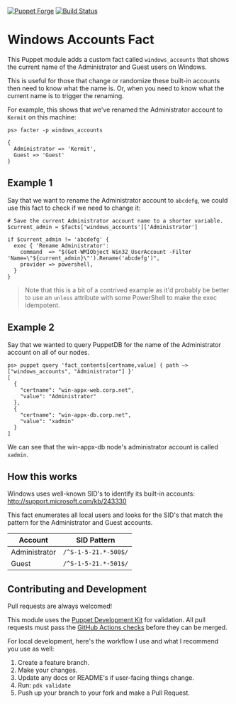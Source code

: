 [![Puppet Forge](https://img.shields.io/puppetforge/v/nate/windows_account_names.svg)](https://forge.puppetlabs.com/nate/windows_account_names)
[![Build Status](https://github.com/natemccurdy/windows_account_names/actions/workflows/checks.yml/badge.svg)](https://github.com/natemccurdy/windows_account_names)


# Windows Accounts Fact

This Puppet module adds a custom fact called `windows_accounts` that shows the current name of the Administrator and Guest users on Windows.

This is useful for those that change or randomize these built-in accounts then need to know what the name is. Or, when you need to know what the current name is to trigger the renaming.

For example, this shows that we've renamed the Administrator account to `Kermit` on this machine:

```shell
ps> facter -p windows_accounts

{
  Administrator => 'Kermit',
  Guest => 'Guest'
}
```

## Example 1

Say that we want to rename the Administrator account to `abcdefg`, we could use this fact to check if we need to change it:

```puppet
# Save the current Administrator account name to a shorter variable.
$current_admin = $facts['windows_accounts']['Administrator']

if $current_admin != 'abcdefg' {
  exec { 'Rename Administrator':
    command  => "$(Get-WMIObject Win32_UserAccount -Filter 'Name=\"${current_admin}\"').Rename('abcdefg')",
    provider => powershell,
  }
}
```

> Note that this is a bit of a contrived example as it'd probably be better to use an `unless` attribute with some PowerShell to make the exec idempotent.

## Example 2

Say that we wanted to query PuppetDB for the name of the Administrator account on all of our nodes.

```shell
ps> puppet query 'fact_contents[certname,value] { path ~> ["windows_accounts", "Administrator"] }'
[
  {
    "certname": "win-appx-web.corp.net",
    "value": "Administrator"
  },
  {
    "certname": "win-appx-db.corp.net",
    "value": "xadmin"
  }
]
```

We can see that the win-appx-db node's administrator account is called `xadmin`.

## How this works

Windows uses well-known SID's to identify its built-in accounts: <http://support.microsoft.com/kb/243330>

This fact enumerates all local users and looks for the SID's that match the pattern for the Administrator and Guest accounts.

| Account       | SID Pattern          |
| ------------- | -------------------- |
| Administrator | `/^S-1-5-21.*-500$/` |
| Guest         | `/^S-1-5-21.*-501$/` |

## Contributing and Development

Pull requests are always welcomed!

This module uses the [Puppet Development Kit][pdk] for validation. All pull requests must pass the [GitHub Actions checks](ghactions_checks) before they can be merged.

For local development, here's the workflow I use and what I recommend you use as well:
1. Create a feature branch.
2. Make your changes.
3. Update any docs or README's if user-facing things change.
4. Run: `pdk validate`
5. Push up your branch to your fork and make a Pull Request.


[pdk]: https://www.puppet.com/docs/pdk/2.x/pdk.html
[ghactions_checks]: https://github.com/natemccurdy/windows_account_names/actions/workflows/checks.yml

